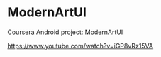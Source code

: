 ModernArtUI
===========

Coursera Android project: ModernArtUI

https://www.youtube.com/watch?v=iGP8vRz15VA

